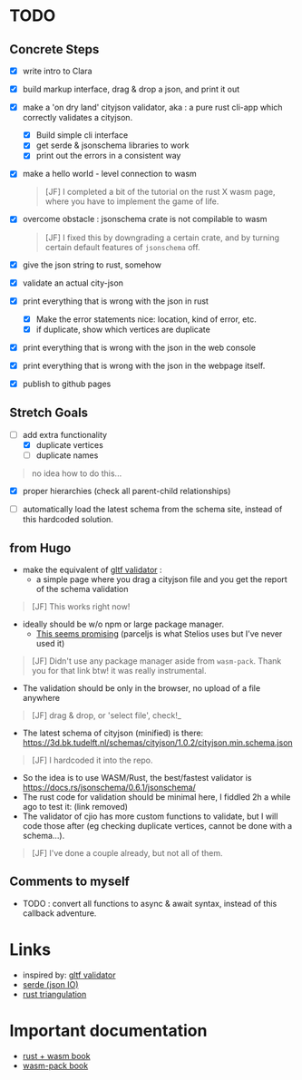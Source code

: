 TODO
====

Concrete Steps
--------------

  - [X] write intro to Clara 
  - [X] build markup interface, drag & drop a json, and print it out
  - [X] make a 'on dry land' cityjson validator, aka : a pure rust cli-app which correctly validates a cityjson. 
    - [X] Build simple cli interface
    - [X] get serde & jsonschema libraries to work
    - [X] print out the errors in a consistent way
  - [X] make a hello world - level connection to wasm 
    > [JF] I completed a bit of the tutorial on the rust X wasm page, where you have to implement the game of life. 

  - [X] overcome obstacle : jsonschema crate is not compilable to wasm
    > [JF] I fixed this by downgrading a certain crate, and by turning certain default features of `jsonschema` off.
  - [X] give the json string to rust, somehow
  - [X] validate an actual city-json 
  - [X] print everything that is wrong with the json in rust 
    - [X] Make the error statements nice: location, kind of error, etc.
    - [X] if duplicate, show which vertices are duplicate
  - [X] print everything that is wrong with the json in the web console
  - [X] print everything that is wrong with the json in the webpage itself.
  - [X] publish to github pages

Stretch Goals 
-------------
  
- [ ] add extra functionality 
  - [X] duplicate vertices
  - [ ] duplicate names 
> no idea how to do this...

  - [X] proper hierarchies (check all parent-child relationships)
  - [ ] automatically load the latest schema from the schema site, instead of this hardcoded solution.


from Hugo
---------

- make the equivalent of [gltf validator](https://github.khronos.org/glTF-Validator/) : 
  - a simple page where you drag a cityjson file and you get the report of the schema validation

> [JF] This works right now!

- ideally should be w/o npm or large package manager. 
  - [This seems promising](http://www.furidamu.org/blog/2020/07/10/rust-webassembly-in-the-browser/) (parceljs is what Stelios uses but I’ve never used it)

> [JF] Didn't use any package manager aside from `wasm-pack`. Thank you for that link btw! it was really instrumental. 

- The validation should be only in the browser, no upload of a file anywhere 
> [JF] drag & drop, or 'select file', check!_

- The latest schema of cityjson (minified) is there: https://3d.bk.tudelft.nl/schemas/cityjson/1.0.2/cityjson.min.schema.json

> [JF] I hardcoded it into the repo. 

- So the idea is to use WASM/Rust, the best/fastest validator is https://docs.rs/jsonschema/0.6.1/jsonschema/
- The rust code for validation should be minimal here, I fiddled 2h a while ago to test it: (link removed)
- The validator of cjio has more custom functions to validate, but I will code those after (eg checking duplicate vertices, cannot be done with a schema…).

> [JF] I've done a couple already, but not all of them.

Comments to myself
------------------
- TODO : convert all functions to async & await syntax, instead of this callback adventure.



Links 
=====

- inspired by: [gltf validator](https://github.khronos.org/glTF-Validator/)       
- [serde (json IO)](https://docs.serde.rs/serde_json/)
- [rust triangulation](https://hugoledoux.github.io/startin_wasm/www/dist/)


Important documentation
=======================

- [rust + wasm book](https://rustwasm.github.io/docs/book/introduction.html)
- [wasm-pack book](https://rustwasm.github.io/docs/wasm-pack/)

